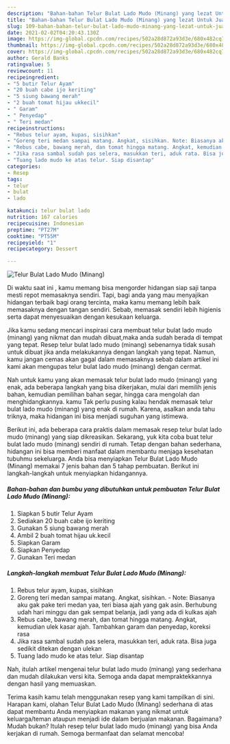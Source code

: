 ```yaml
---
description: "Bahan-bahan Telur Bulat Lado Mudo (Minang) yang lezat Untuk Jualan"
title: "Bahan-bahan Telur Bulat Lado Mudo (Minang) yang lezat Untuk Jualan"
slug: 109-bahan-bahan-telur-bulat-lado-mudo-minang-yang-lezat-untuk-jualan
date: 2021-02-02T04:20:43.130Z
image: https://img-global.cpcdn.com/recipes/502a28d872a93d3e/680x482cq70/telur-bulat-lado-mudo-minang-foto-resep-utama.jpg
thumbnail: https://img-global.cpcdn.com/recipes/502a28d872a93d3e/680x482cq70/telur-bulat-lado-mudo-minang-foto-resep-utama.jpg
cover: https://img-global.cpcdn.com/recipes/502a28d872a93d3e/680x482cq70/telur-bulat-lado-mudo-minang-foto-resep-utama.jpg
author: Gerald Banks
ratingvalue: 5
reviewcount: 11
recipeingredient:
- "5 butir Telur Ayam"
- "20 buah cabe ijo keriting"
- "5 siung bawang merah"
- "2 buah tomat hijau ukkecil"
- " Garam"
- " Penyedap"
- " Teri medan"
recipeinstructions:
- "Rebus telur ayam, kupas, sisihkan"
- "Goreng teri medan sampai matang. Angkat, sisihkan. Note: Biasanya aku gak pake teri medan yaa, teri biasa ajah yang gak asin. Berhubung udah hari minggu dan gak sempat belanja, jadi yang ada di kulkas ajah"
- "Rebus cabe, bawang merah, dan tomat hingga matang. Angkat, kemudian ulek kasar ajah. Tambahkan garam dan penyedap, koreksi rasa"
- "Jika rasa sambal sudah pas selera, masukkan teri, aduk rata. Bisa juga sedikit ditekan dengan ulekan"
- "Tuang lado mudo ke atas telur. Siap disantap"
categories:
- Resep
tags:
- telur
- bulat
- lado

katakunci: telur bulat lado 
nutrition: 167 calories
recipecuisine: Indonesian
preptime: "PT27M"
cooktime: "PT55M"
recipeyield: "1"
recipecategory: Dessert

---
```



![Telur Bulat Lado Mudo (Minang)](https://img-global.cpcdn.com/recipes/502a28d872a93d3e/680x482cq70/telur-bulat-lado-mudo-minang-foto-resep-utama.jpg)

Di waktu  saat ini , kamu memang bisa mengorder hidangan siap saji tanpa mesti repot memasaknya sendiri. Tapi, bagi anda yang mau menyajikan hidangan terbaik bagi orang tercinta, maka kamu memang lebih baik memasaknya dengan tangan sendiri. Sebab, memasak sendiri lebih higienis serta dapat menyesuaikan dengan kesukaan keluarga.

Jika kamu sedang mencari inspirasi cara membuat telur bulat lado mudo (minang) yang nikmat dan mudah dibuat,maka anda sudah berada di tempat yang tepat. Resep telur bulat lado mudo (minang)  sebenarnya tidak susah untuk dibuat jika anda melakukannya dengan langkah yang tepat. Namun, kamu jangan cemas akan gagal dalam memasaknya 
sebab dalam artikel ini kami akan mengupas telur bulat lado mudo (minang) dengan cermat.  



Nah untuk kamu yang akan memasak telur bulat lado mudo (minang) yang enak, ada beberapa langkah yang bisa dikerjakan, mulai dari memilih jenis bahan, kemudian pemilihan bahan segar, hingga cara mengolah dan menghidangkannya. kamu Tak perlu pusing kalau hendak memasak telur bulat lado mudo (minang) yang enak di rumah. Karena, asalkan anda  tahu triknya, maka hidangan ini bisa menjadi suguhan yang istimewa.

Berikut ini, ada beberapa cara praktis  dalam memasak resep telur bulat lado mudo (minang) yang siap dikreasikan. Sekarang, yuk kita coba buat telur bulat lado mudo (minang) sendiri di rumah. Tetap dengan bahan sederhana, hidangan ini bisa memberi manfaat dalam membantu menjaga kesehatan tubuhmu sekeluarga. Anda bisa menyiapkan Telur Bulat Lado Mudo (Minang) memakai 7 jenis bahan dan 5 tahap pembuatan. Berikut ini langkah-langkah untuk menyiapkan hidangannya.

<!--inarticleads1-->

##### Bahan-bahan dan bumbu yang dibutuhkan untuk pembuatan Telur Bulat Lado Mudo (Minang):

1. Siapkan 5 butir Telur Ayam
1. Sediakan 20 buah cabe ijo keriting
1. Gunakan 5 siung bawang merah
1. Ambil 2 buah tomat hijau uk.kecil
1. Siapkan  Garam
1. Siapkan  Penyedap
1. Gunakan  Teri medan




<!--inarticleads2-->

##### Langkah-langkah membuat Telur Bulat Lado Mudo (Minang):

1. Rebus telur ayam, kupas, sisihkan
1. Goreng teri medan sampai matang. Angkat, sisihkan. - Note: Biasanya aku gak pake teri medan yaa, teri biasa ajah yang gak asin. Berhubung udah hari minggu dan gak sempat belanja, jadi yang ada di kulkas ajah
1. Rebus cabe, bawang merah, dan tomat hingga matang. Angkat, kemudian ulek kasar ajah. Tambahkan garam dan penyedap, koreksi rasa
1. Jika rasa sambal sudah pas selera, masukkan teri, aduk rata. Bisa juga sedikit ditekan dengan ulekan
1. Tuang lado mudo ke atas telur. Siap disantap




Nah, itulah artikel mengenai  telur bulat lado mudo (minang)  yang sederhana dan mudah dilakukan versi kita. Semoga anda dapat mempraktekkannya dengan hasil yang memuaskan. 

Terima kasih kamu telah menggunakan resep yang kami tampilkan di sini. Harapan kami, olahan  Telur Bulat Lado Mudo (Minang) sederhana di atas dapat membantu Anda menyiapkan makanan yang nikmat untuk keluarga/teman ataupun menjadi ide dalam berjualan makanan. Bagaimana? Mudah bukan? Itulah resep telur bulat lado mudo (minang) yang bisa Anda kerjakan di rumah. Semoga bermanfaat dan selamat mencoba!

